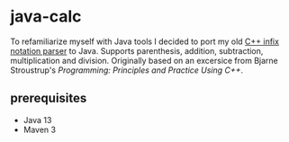# java-calc

To refamiliarize myself with Java tools I decided to port my old [C++ infix notation parser](https://github.com/Wiles/win_calc/tree/master/calc_base/calc_base) to Java. Supports parenthesis, addition, subtraction, multiplication and division. Originally based on an excersice from Bjarne Stroustrup's *Programming: Principles and Practice Using C++*.

## prerequisites

* Java 13
* Maven 3